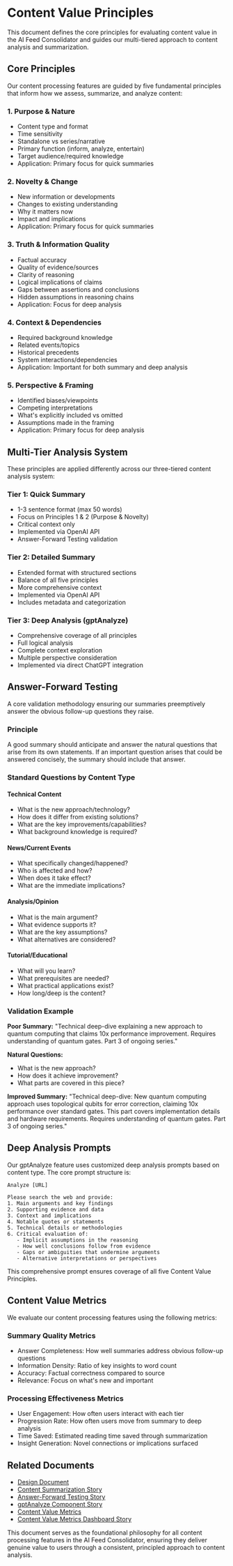 # Content Value Principles

This document defines the core principles for evaluating content value in the AI Feed Consolidator and guides our multi-tiered approach to content analysis and summarization.

## Core Principles

Our content processing features are guided by five fundamental principles that inform how we assess, summarize, and analyze content:

### 1. Purpose & Nature
- Content type and format
- Time sensitivity
- Standalone vs series/narrative
- Primary function (inform, analyze, entertain)
- Target audience/required knowledge
- Application: Primary focus for quick summaries

### 2. Novelty & Change
- New information or developments
- Changes to existing understanding
- Why it matters now
- Impact and implications
- Application: Primary focus for quick summaries

### 3. Truth & Information Quality
- Factual accuracy
- Quality of evidence/sources
- Clarity of reasoning
- Logical implications of claims
- Gaps between assertions and conclusions
- Hidden assumptions in reasoning chains
- Application: Focus for deep analysis

### 4. Context & Dependencies
- Required background knowledge
- Related events/topics
- Historical precedents
- System interactions/dependencies
- Application: Important for both summary and deep analysis

### 5. Perspective & Framing
- Identified biases/viewpoints
- Competing interpretations
- What's explicitly included vs omitted
- Assumptions made in the framing
- Application: Primary focus for deep analysis

## Multi-Tier Analysis System

These principles are applied differently across our three-tiered content analysis system:

### Tier 1: Quick Summary
- 1-3 sentence format (max 50 words)
- Focus on Principles 1 & 2 (Purpose & Novelty)
- Critical context only
- Implemented via OpenAI API
- Answer-Forward Testing validation

### Tier 2: Detailed Summary
- Extended format with structured sections
- Balance of all five principles
- More comprehensive context
- Implemented via OpenAI API
- Includes metadata and categorization

### Tier 3: Deep Analysis (gptAnalyze)
- Comprehensive coverage of all principles
- Full logical analysis
- Complete context exploration
- Multiple perspective consideration
- Implemented via direct ChatGPT integration

## Answer-Forward Testing

A core validation methodology ensuring our summaries preemptively answer the obvious follow-up questions they raise.

### Principle
A good summary should anticipate and answer the natural questions that arise from its own statements. If an important question arises that could be answered concisely, the summary should include that answer.

### Standard Questions by Content Type

#### Technical Content
- What is the new approach/technology?
- How does it differ from existing solutions?
- What are the key improvements/capabilities?
- What background knowledge is required?

#### News/Current Events
- What specifically changed/happened?
- Who is affected and how?
- When does it take effect?
- What are the immediate implications?

#### Analysis/Opinion
- What is the main argument?
- What evidence supports it?
- What are the key assumptions?
- What alternatives are considered?

#### Tutorial/Educational
- What will you learn?
- What prerequisites are needed?
- What practical applications exist?
- How long/deep is the content?

### Validation Example

**Poor Summary:**
"Technical deep-dive explaining a new approach to quantum computing that claims 10x performance improvement. Requires understanding of quantum gates. Part 3 of ongoing series."

**Natural Questions:**
- What is the new approach?
- How does it achieve improvement?
- What parts are covered in this piece?

**Improved Summary:**
"Technical deep-dive: New quantum computing approach uses topological qubits for error correction, claiming 10x performance over standard gates. This part covers implementation details and hardware requirements. Requires understanding of quantum gates. Part 3 of ongoing series."

## Deep Analysis Prompts

Our gptAnalyze feature uses customized deep analysis prompts based on content type. The core prompt structure is:

```
Analyze [URL]

Please search the web and provide:
1. Main arguments and key findings
2. Supporting evidence and data
3. Context and implications
4. Notable quotes or statements
5. Technical details or methodologies
6. Critical evaluation of:
   - Implicit assumptions in the reasoning
   - How well conclusions follow from evidence
   - Gaps or ambiguities that undermine arguments
   - Alternative interpretations or perspectives
```

This comprehensive prompt ensures coverage of all five Content Value Principles.

## Content Value Metrics

We evaluate our content processing features using the following metrics:

### Summary Quality Metrics
- Answer Completeness: How well summaries address obvious follow-up questions
- Information Density: Ratio of key insights to word count
- Accuracy: Factual correctness compared to source
- Relevance: Focus on what's new and important

### Processing Effectiveness Metrics
- User Engagement: How often users interact with each tier
- Progression Rate: How often users move from summary to deep analysis
- Time Saved: Estimated reading time saved through summarization
- Insight Generation: Novel connections or implications surfaced

## Related Documents

- [Design Document](./design.md)
- [Content Summarization Story](./stories/story-007-content-summarization-openai.md)
- [Answer-Forward Testing Story](./stories/story-019-answer-forward-testing.md)
- [gptAnalyze Component Story](./stories/story-024-gptanalyze-component.md)
- [Content Value Metrics](./content-value-metrics.md)
- [Content Value Metrics Dashboard Story](./stories/story-025-content-value-metrics-dashboard.md)

This document serves as the foundational philosophy for all content processing features in the AI Feed Consolidator, ensuring they deliver genuine value to users through a consistent, principled approach to content analysis. 